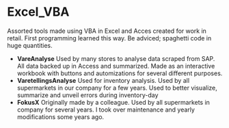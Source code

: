# Excel_VBA
Assorted tools made using VBA in Excel and Acces created for work in retail. First programming learned this way. Be adviced; spaghetti code in huge quantities.


- **VareAnalyse** Used by many stores to analyse data scraped from SAP. All data backed up in Access and summarized. Made as an interactive workbook with buttons and automizations for several different purposes.
- **VaretellingsAnalyse** Used for inventory analysis. Used by all supermarkets in our company for a few years. Used to better visualize, summarize and unveil errors during inventory-day
- **FokusX** Originally made by a colleague. Used by all supermarkets in company for several years. I took over maintenance and yearly modifications some years ago.
